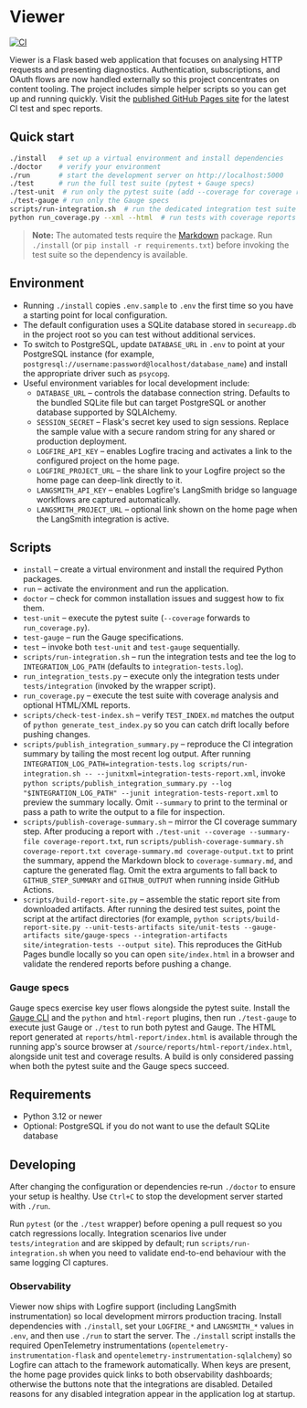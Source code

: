 # Viewer

[![CI](https://github.com/curtcox/Viewer/actions/workflows/ci.yml/badge.svg)](https://github.com/curtcox/Viewer/actions/workflows/ci.yml)

Viewer is a Flask based web application that focuses on analysing HTTP requests and presenting diagnostics.
Authentication, subscriptions, and OAuth flows are now handled externally so this project concentrates on content tooling.
The project includes simple helper scripts so you can get up and running quickly.
Visit the [published GitHub Pages site](https://curtcox.github.io/Viewer/) for the latest CI test and spec reports.

## Quick start

```bash
./install   # set up a virtual environment and install dependencies
./doctor    # verify your environment
./run       # start the development server on http://localhost:5000
./test      # run the full test suite (pytest + Gauge specs)
./test-unit  # run only the pytest suite (add --coverage for coverage reports)
./test-gauge # run only the Gauge specs
scripts/run-integration.sh  # run the dedicated integration test suite (mirrors CI)
python run_coverage.py --xml --html  # run tests with coverage reports (optional)
```

> **Note:** The automated tests require the [Markdown](https://python-markdown.github.io/) package. Run `./install` (or
> `pip install -r requirements.txt`) before invoking the test suite so the dependency is available.

## Environment

* Running `./install` copies `.env.sample` to `.env` the first time so you have a starting point for local configuration.
* The default configuration uses a SQLite database stored in `secureapp.db` in the project root so you can test without
  additional services.
* To switch to PostgreSQL, update `DATABASE_URL` in `.env` to point at your PostgreSQL instance (for example,
  `postgresql://username:password@localhost/database_name`) and install the appropriate driver such as `psycopg`.
* Useful environment variables for local development include:
  * `DATABASE_URL` – controls the database connection string.  Defaults to the bundled SQLite file but can target
    PostgreSQL or another database supported by SQLAlchemy.
  * `SESSION_SECRET` – Flask's secret key used to sign sessions.  Replace the sample value with a secure random string
    for any shared or production deployment.
  * `LOGFIRE_API_KEY` – enables Logfire tracing and activates a link to the configured project on the home page.
  * `LOGFIRE_PROJECT_URL` – the share link to your Logfire project so the home page can deep-link directly to it.
  * `LANGSMITH_API_KEY` – enables Logfire's LangSmith bridge so language workflows are captured automatically.
  * `LANGSMITH_PROJECT_URL` – optional link shown on the home page when the LangSmith integration is active.
## Scripts

* `install` – create a virtual environment and install the required Python packages.
* `run` – activate the environment and run the application.
* `doctor` – check for common installation issues and suggest how to fix them.
* `test-unit` – execute the pytest suite (`--coverage` forwards to `run_coverage.py`).
* `test-gauge` – run the Gauge specifications.
* `test` – invoke both `test-unit` and `test-gauge` sequentially.
* `scripts/run-integration.sh` – run the integration tests and tee the log to `INTEGRATION_LOG_PATH` (defaults to `integration-tests.log`).
* `run_integration_tests.py` – execute only the integration tests under `tests/integration` (invoked by the wrapper script).
* `run_coverage.py` – execute the test suite with coverage analysis and optional HTML/XML reports.
* `scripts/check-test-index.sh` – verify `TEST_INDEX.md` matches the output of `python generate_test_index.py` so you can catch
  drift locally before pushing changes.
* `scripts/publish_integration_summary.py` – reproduce the CI integration summary by tailing the most recent log output. After
  running `INTEGRATION_LOG_PATH=integration-tests.log scripts/run-integration.sh -- --junitxml=integration-tests-report.xml`, invoke
  `python scripts/publish_integration_summary.py --log "$INTEGRATION_LOG_PATH" --junit integration-tests-report.xml` to preview
  the summary locally. Omit `--summary` to print to the terminal or pass a path to write the output to a file for inspection.
* `scripts/publish-coverage-summary.sh` – mirror the CI coverage summary step. After producing a report with
  `./test-unit --coverage --summary-file coverage-report.txt`, run
  `scripts/publish-coverage-summary.sh coverage-report.txt coverage-summary.md coverage-output.txt` to print the summary,
  append the Markdown block to `coverage-summary.md`, and capture the generated flag. Omit the extra arguments to fall back to
  `GITHUB_STEP_SUMMARY` and `GITHUB_OUTPUT` when running inside GitHub Actions.
* `scripts/build-report-site.py` – assemble the static report site from downloaded artifacts. After running the desired test
  suites, point the script at the artifact directories (for example,
  `python scripts/build-report-site.py --unit-tests-artifacts site/unit-tests --gauge-artifacts site/gauge-specs --integration-artifacts site/integration-tests --output site`).
  This reproduces the GitHub Pages bundle locally so you can open `site/index.html` in a browser and validate the rendered
  reports before pushing a change.

### Gauge specs

Gauge specs exercise key user flows alongside the pytest suite. Install the
[Gauge CLI](https://docs.gauge.org/getting_started/installing-gauge.html) and the
`python` and `html-report` plugins, then run `./test-gauge` to execute just Gauge or `./test` to run both pytest and
Gauge. The HTML report generated at `reports/html-report/index.html` is available
through the running app's source browser at `/source/reports/html-report/index.html`,
alongside unit test and coverage results. A build is only considered passing when
both the pytest suite and the Gauge specs succeed.

## Requirements

* Python 3.12 or newer
* Optional: PostgreSQL if you do not want to use the default SQLite database

## Developing

After changing the configuration or dependencies re‑run `./doctor` to ensure your setup is healthy.  Use `Ctrl+C` to stop
 the development server started with `./run`.

Run `pytest` (or the `./test` wrapper) before opening a pull request so you catch regressions locally.  Integration scenarios
live under `tests/integration` and are skipped by default; run `scripts/run-integration.sh` when you need to validate
end-to-end behaviour with the same logging CI captures.

### Observability

Viewer now ships with Logfire support (including LangSmith instrumentation) so local development mirrors production
tracing.  Install dependencies with `./install`, set your `LOGFIRE_*` and `LANGSMITH_*` values in `.env`, and then use `./run`
to start the server.  The `./install` script installs the required OpenTelemetry instrumentations (`opentelemetry-
instrumentation-flask` and `opentelemetry-instrumentation-sqlalchemy`) so Logfire can attach to the framework automatically.
When keys are present, the home page provides quick links to both observability dashboards; otherwise the buttons note that
the integrations are disabled.  Detailed reasons for any disabled integration appear in the application log at startup.
